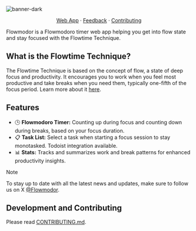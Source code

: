 ![banner-dark](https://github.com/flowmodor/flowmodor/assets/74842863/012aa76a-78d8-4de2-8c47-90a0f0a08118)

<div align="center">

[Web App](https://app.flowmodor.com) · [Feedback](https://app.flowmodor.com/feedback) · [Contributing](https://github.com/flowmodor/flowmodor/blob/main/CONTRIBUTING.md)

</div>

Flowmodor is a Flowmodoro timer web app helping you get into flow state and stay focused with the Flowtime Technique.

## What is the Flowtime Technique?

The Flowtime Technique is based on the concept of flow, a state of deep focus and productivity. It encourages you to work when you feel most productive and take breaks when you need them, typically one-fifth of the focus period. Learn more about it [here](https://flowmodor.com/blog/flowtime-technique-the-best-pomodoro-alternative-for-time-management).

## Features

- 🕒 **Flowmodoro Timer:** Counting up during focus and counting down during breaks, based on your focus duration.
- 📋 **Task List:** Select a task when starting a focus session to stay monotasked. Todoist integration available.
- 📊 **Stats:** Tracks and summarizes work and break patterns for enhanced productivity insights.

> [!NOTE]
> To stay up to date with all the latest news and updates, make sure to follow us on X [@Flowmodor](https://twitter.com/flowmodor).

## Development and Contributing

Please read [CONTRIBUTING.md](https://github.com/flowmodor/flowmodor/blob/main/CONTRIBUTING.md).
